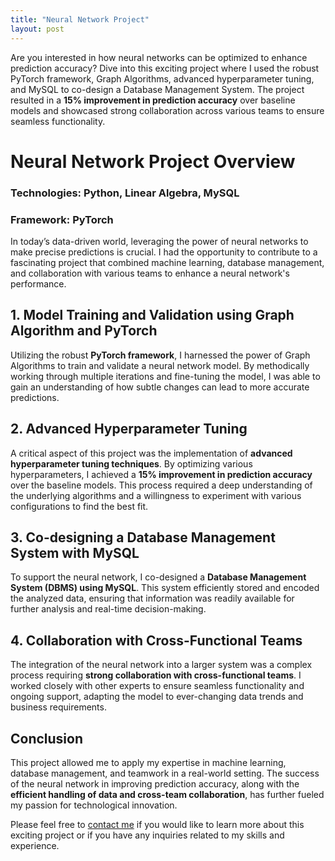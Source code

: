 ```yaml
---
title: "Neural Network Project"
layout: post
---
```


Are you interested in how neural networks can be optimized to enhance prediction accuracy? Dive into this exciting project where I used the robust PyTorch framework, Graph Algorithms, advanced hyperparameter tuning, and MySQL to co-design a Database Management System. The project resulted in a **15% improvement in prediction accuracy** over baseline models and showcased strong collaboration across various teams to ensure seamless functionality.


# Neural Network Project Overview

### Technologies: Python, Linear Algebra, MySQL
### Framework: PyTorch

In today’s data-driven world, leveraging the power of neural networks to make precise predictions is crucial. I had the opportunity to contribute to a fascinating project that combined machine learning, database management, and collaboration with various teams to enhance a neural network's performance.

## 1. **Model Training and Validation using Graph Algorithm and PyTorch**
Utilizing the robust **PyTorch framework**, I harnessed the power of Graph Algorithms to train and validate a neural network model. By methodically working through multiple iterations and fine-tuning the model, I was able to gain an understanding of how subtle changes can lead to more accurate predictions.

## 2. **Advanced Hyperparameter Tuning**
A critical aspect of this project was the implementation of **advanced hyperparameter tuning techniques**. By optimizing various hyperparameters, I achieved a **15% improvement in prediction accuracy** over the baseline models. This process required a deep understanding of the underlying algorithms and a willingness to experiment with various configurations to find the best fit.

## 3. **Co-designing a Database Management System with MySQL**
To support the neural network, I co-designed a **Database Management System (DBMS) using MySQL**. This system efficiently stored and encoded the analyzed data, ensuring that information was readily available for further analysis and real-time decision-making.

## 4. **Collaboration with Cross-Functional Teams**
The integration of the neural network into a larger system was a complex process requiring **strong collaboration with cross-functional teams**. I worked closely with other experts to ensure seamless functionality and ongoing support, adapting the model to ever-changing data trends and business requirements.

## Conclusion
This project allowed me to apply my expertise in machine learning, database management, and teamwork in a real-world setting. The success of the neural network in improving prediction accuracy, along with the **efficient handling of data and cross-team collaboration**, has further fueled my passion for technological innovation.

Please feel free to [contact me](mailto:hohu@ucsd.edu) if you would like to learn more about this exciting project or if you have any inquiries related to my skills and experience.
